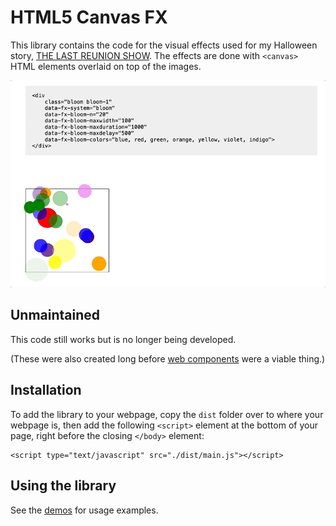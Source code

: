 # HTML5 Canvas FX

This library contains the code for the visual effects used for my Halloween story, [THE LAST REUNION SHOW](https://neathobby.com/special/the-last-reunion-show/). The effects are done with `<canvas>` HTML elements overlaid on top of the images.

<img src="fx-bloom-example.gif" width="764" />

## Unmaintained

This code still works but is no longer being developed.

(These were also created long before [web components](https://developer.mozilla.org/en-US/docs/Web/API/Web_components) were a viable thing.)

## Installation

To add the library to your webpage, copy the `dist` folder over to where your webpage is, then add the following `<script>` element at the bottom of your page, right before the closing `</body>` element:

```
<script type="text/javascript" src="./dist/main.js"></script>
```

## Using the library

See the [demos](demos) for usage examples.
